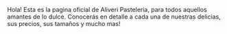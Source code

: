 Hola! Esta es la pagina oficial de Aliveri Pasteleria, para todos aquellos amantes de lo dulce. Conocerás en detalle a cada una de nuestras delicias, sus precios, sus tamaños y mucho mas!